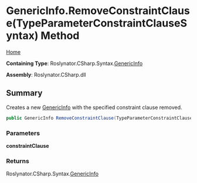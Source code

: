 <a name="_top"></a>

# GenericInfo\.RemoveConstraintClause\(TypeParameterConstraintClauseSyntax\) Method

[Home](../../../../../README.md#_top)

**Containing Type**: Roslynator\.CSharp\.Syntax\.[GenericInfo](../README.md#_top)

**Assembly**: Roslynator\.CSharp\.dll

## Summary

Creates a new [GenericInfo](../README.md#_top) with the specified constraint clause removed\.

```csharp
public GenericInfo RemoveConstraintClause(TypeParameterConstraintClauseSyntax constraintClause)
```

### Parameters

**constraintClause**

### Returns

Roslynator\.CSharp\.Syntax\.[GenericInfo](../README.md#_top)

